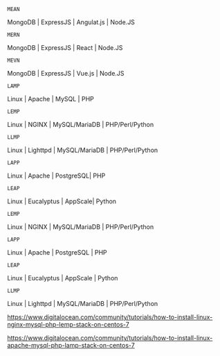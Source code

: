 
`MEAN`

MongoDB | ExpressJS | Angulat.js | Node.JS



`MERN`

MongoDB | ExpressJS | React | Node.JS 



`MEVN`

MongoDB | ExpressJS | Vue.js | Node.JS 



`LAMP`

Linux | Apache | MySQL | PHP



`LEMP`

Linux | NGINX | MySQL/MariaDB | PHP/Perl/Python



`LLMP`

Linux | Lighttpd | MySQL/MariaDB | PHP/Perl/Python



`LAPP`

Linux | Apache | PostgreSQL| PHP



`LEAP`

Linux | Eucalyptus | AppScale| Python



`LEMP`

 Linux | NGINX | MySQL/MariaDB | PHP/Perl/Python



`LAPP`

 Linux | Apache | PostgreSQL | PHP



`LEAP`

 Linux | Eucalyptus | AppScale | Python



`LLMP`

 Linux | Lighttpd | MySQL/MariaDB | PHP/Perl/Python

https://www.digitalocean.com/community/tutorials/how-to-install-linux-nginx-mysql-php-lemp-stack-on-centos-7

https://www.digitalocean.com/community/tutorials/how-to-install-linux-apache-mysql-php-lamp-stack-on-centos-7
